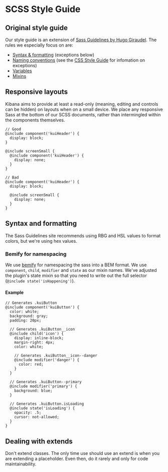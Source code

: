 
# SCSS Style Guide

## Original style guide

Our style guide is an extension of [Sass Guidelines by Hugo Giraudel](https://sass-guidelin.es/). The rules we especially focus on are:

* [Syntax & formatting](https://sass-guidelin.es/#syntax--formatting) (exceptions below)
* [Naming conventions](https://sass-guidelin.es/#naming-conventions) (see the [CSS Style Guide](css_style_guide.md) for infomation on exceptions)
* [Variables](https://sass-guidelin.es/#variables)
* [Mixins](https://sass-guidelin.es/#mixins)


## Responsive layouts

Kibana aims to provide at least a read-only (meaning, editing and controls can be hidden) on layouts when on a small device. We place any responsive Sass at the bottom of our SCSS documents, rather than intermingled within the components themselves.

```
// Good
@include component('kuiHeader') {
  display: block;
}

@include screenSmall {
  @include component('kuiHeader') {
    display: none;
  }
}

// Bad
@include component('kuiHeader') {
  display: block;

  @include screenSmall {
    display: none;
  }
}
```

## Syntax and formatting

The Sass Guidelines site recommends using RBG and HSL values to format colors, but we're using
hex values.

### Bemify for namespacing

We use [bemify](https://github.com/franzheidl/bemify) for namespacing the sass into a BEM format. We use `component`, `child`, `modifier` and `state` as our mixin names. We've adjusted the plugin's state mixin so that you need to write out the full selector (`@include state('isHappening')`).

#### Example

```
// Generates .kuiButton
@include component('kuiButton') {
  color: white;
  background: gray;
  padding: 20px;

  // Generates .kuiButton__icon
  @include child('icon') {
    display: inline-block;
    margin-right: 4px;
    color: white;

    // Generates .kuiButton__icon--danger
    @include modifier('danger') {
      color: red;
    }
  }

  // Generates .kuiButton--primary
  @include modifier('primary') {
    background: blue;
  }

  // Generates .kuiButton.isLoading
  @include state('isLoading') {
    opacity: .5;
    cursor: not-allowed;
  }
}
```

## Dealing with extends

Don't extend classes. The only time use should use an extend is when you are extending a placeholder. Even then, do it rarely and only for code maintainability.
